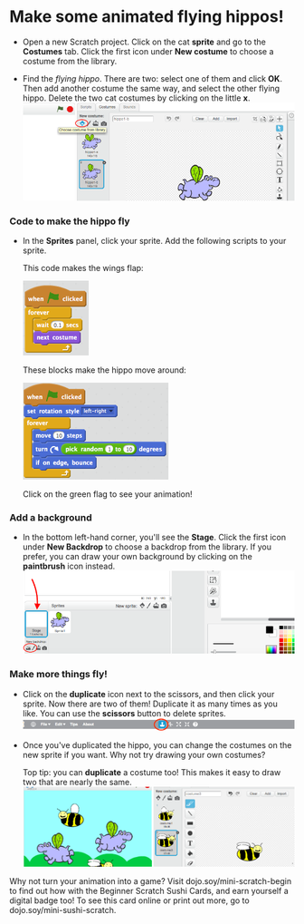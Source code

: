 # Make some animated flying hippos! 

* Open a new Scratch project. Click on the cat **sprite** and go to the **Costumes** tab. Click the first icon under **New costume** to choose a costume from the library.   

* Find the *flying hippo*. There are two: select one of them and click **OK**. Then add another costume the same way, and select the other flying hippo. Delete the two cat costumes by clicking on the little **x**. ![](NewCostumesHippo.png)

### Code to make the hippo fly
* In the **Sprites** panel, click your sprite. Add the following scripts to your sprite.

  This code makes the wings flap:
  
  ![](ScratchBlocksA.png) 
  
  These blocks make the hippo move around:
  
  ![](ScratchBlocksB.png)

  Click on the green flag to see your animation! 

### Add a background
* In the bottom left-hand corner, you'll see the **Stage**. Click the first icon under **New Backdrop** to choose a backdrop from the library. If you prefer, you can draw your own background by clicking on the **paintbrush** icon instead. ![](NewBackdropSmaller.png)

### Make more things fly!
* Click on the **duplicate** icon next to the scissors, and then click your sprite. Now there are two of them! Duplicate it as many times as you like. You can use the **scissors** button to delete sprites. ![](ScratchDuplicateBtnCircled.png)

* Once you've duplicated the hippo, you can change the costumes on the new sprite if you want. Why not try drawing your own costumes? 

  Top tip: you can **duplicate** a costume too! This makes it easy to draw two that are nearly the same. ![](CostumesDrawBees.png)


Why not turn your animation into a game? Visit dojo.soy/mini-scratch-begin to find out how with the Beginner Scratch Sushi Cards, and earn yourself a digital badge too! To see this card online or print out more, go to dojo.soy/mini-sushi-scratch.
